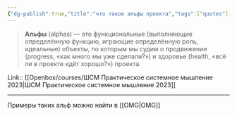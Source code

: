 ```yaml
---
{"dg-publish":true,"title":"что такое альфы проекта","tags":["quotes"],"date":"2023-04-10T10:47:57+04:00","modified_at":"2023-05-15T13:30:00+04:00","dg-path":"/quotes/202304101047.md","permalink":"/quotes/202304101047/","dgPassFrontmatter":true}
---
```



> **Альфы** (alphas) — это функциональные (выполняющие определённую функцию, играющие определённую роль, идеальные) объекты, по которым мы судим о продвижении (progress, «как много мы уже сделали?») и здоровье (health, «всё ли в проекте идёт хорошо?») проекта.

Link:: [[Openbox/courses/ШСМ Практическое системное мышление 2023\|ШСМ Практическое системное мышление 2023]]

---

Примеры таких альф можно найти в [[OMG\|OMG]]